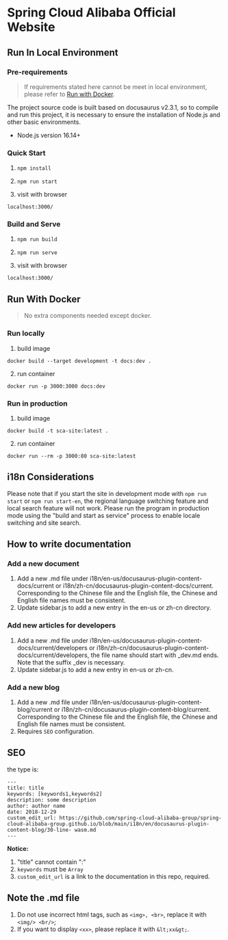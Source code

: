 # Spring Cloud Alibaba Official Website

## Run In Local Environment
### Pre-requirements
> If requirements stated here cannot be meet in local environment, please refer to [Run with Docker](#run-with-docker).

The project source code is built based on docusaurus v2.3.1, so to compile and run this project, it is necessary to ensure the installation of Node.js and other basic environments.

* Node.js version 16.14+

### Quick Start

1. `npm install`

2. `npm run start`

3. visit with browser

```shell
localhost:3000/
```

### Build and Serve

1. `npm run build`

2. `npm run serve`

3. visit with browser
```shell
localhost:3000/
```

## Run With Docker
> No extra components needed except docker.

### Run locally
1. build image
```shell
docker build --target development -t docs:dev .
```

2. run container
```shell
docker run -p 3000:3000 docs:dev
```

### Run in production
1. build image
```shell
docker build -t sca-site:latest .
```

2. run container
```shell
docker run --rm -p 3000:80 sca-site:latest
```

## i18n Considerations

Please note that if you start the site in development mode with `npm run start` or `npm run start-en`, the regional language switching feature and local search feature will not work. Please run the program in production mode using the "build and start as service" process to enable locale switching and site search.

## How to write documentation

### Add a new document

1. Add a new .md file under i18n/en-us/docusaurus-plugin-content-docs/current or i18n/zh-cn/docusaurus-plugin-content-docs/current. Corresponding to the Chinese file and the English file, the Chinese and English file names must be consistent.
2. Update sidebar.js to add a new entry in the en-us or zh-cn directory.

### Add new articles for developers

1. Add a new .md file under i18n/en-us/docusaurus-plugin-content-docs/current/developers or i18n/zh-cn/docusaurus-plugin-content-docs/current/developers, the file name should start with _dev.md ends. Note that the suffix _dev is necessary.
2. Update sidebar.js to add a new entry in en-us or zh-cn.

### Add a new blog

1. Add a new .md file under i18n/en-us/docusaurus-plugin-content-blog/current or i18n/zh-cn/docusaurus-plugin-content-blog/current. Corresponding to the Chinese file and the English file, the Chinese and English file names must be consistent.
2. Requires `SEO` configuration.

## SEO

the type is:
```
---
title: title
keywords: [keywords1,keywords2]
description: some description
author: author name
date: 2018-12-29
custom_edit_url: https://github.com/spring-cloud-alibaba-group/spring-cloud-alibaba-group.github.io/blob/main/i18n/en/docusaurus-plugin-content-blog/30-line- wasm.md
---
```

**Notice:**
1. "title" cannot contain ":"
2. `keywords` must be `Array`
3. `custom_edit_url` is a link to the documentation in this repo, required.

## Note the .md file
1. Do not use incorrect html tags, such as `<img>, <br>`, replace it with `<img/> <br/>`;
2. If you want to display `<xx>`, please replace it with `&lt;xx&gt;`.